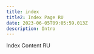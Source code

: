 ```yaml
---
title: index
title2: Index Page RU
date: 2023-06-05T09:05:59.013Z
description: Intro
---
```

Index Content RU
